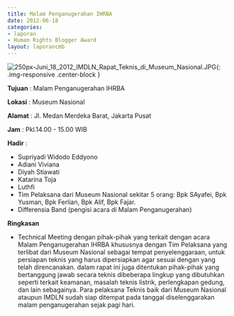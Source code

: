 ```yaml
---
title: Malam Penganugerahan IHRBA
date: 2012-06-18
categories:
- laporan
- Human Rights Blogger Award
layout: laporancmb
---
```



![250px-Juni_18_2012_IMDLN_Rapat_Teknis_di_Museum_Nasional.JPG](/uploads/250px-Juni_18_2012_IMDLN_Rapat_Teknis_di_Museum_Nasional.JPG){: .img-responsive .center-block }


**Tujuan** : Malam Penganugerahan IHRBA

**Lokasi** : Museum Nasional 

**Alamat** : Jl. Medan Merdeka Barat, Jakarta Pusat 

**Jam** : Pkl.14.00 - 15.00 WIB 

**Hadir** :
* Supriyadi Widodo Eddyono
* Adiani Viviana
* Diyah Stiawati
* Katarina Toja
* Luthfi
* Tim Pelaksana dari Museum Nasional sekitar 5 orang: Bpk SAyafei, Bpk Yusman, Bpk Ferlian, Bpk Alif, Bpk Fajar.
* Differensia Band (pengisi acara di Malam Penganugerahan)

**Ringkasan**  
* Technical Meeting dengan pihak-pihak yang terkait dengan acara Malam Penganugerahan IHRBA khususnya dengan Tim Pelaksana yang terlibat dari Museum Nasional sebagai tempat penyelenggaraan, untuk persiapan teknis yang harus dipersiapkan agar sesuai dengan yang telah direncanakan. dalam rapat ini juga ditentukan pihak-pihak yang bertanggung jawab secara teknis dibeberapa lingkup yang dibutuhkan seperti terkait keamanan, masalah teknis listrik, perlengkapan gedung, dan lain sebagainya. Para pelaksana Teknis baik dari Museum Nasional ataupun IMDLN sudah siap ditempat pada tanggal diselenggarakan malam penganugerahan sejak pagi hari.
